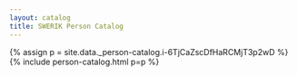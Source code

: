 ```yaml
---
layout: catalog
title: SWERIK Person Catalog
---
```

{% assign p = site.data._person-catalog.i-6TjCaZscDfHaRCMjT3p2wD %}
{% include person-catalog.html p=p %}


